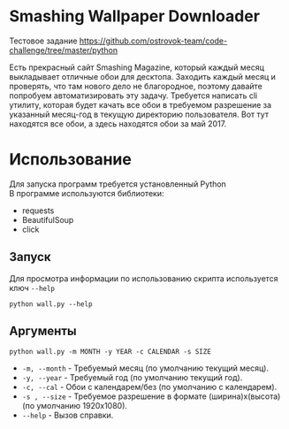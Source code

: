 # Smashing Wallpaper Downloader
Тестовое задание https://github.com/ostrovok-team/code-challenge/tree/master/python

Есть прекрасный сайт Smashing Magazine, который каждый месяц выкладывает отличные обои для десктопа. Заходить каждый месяц и проверять, что там нового дело не благородное, поэтому давайте попробуем автоматизировать эту задачу. Требуется написать cli утилиту, которая будет качать все обои в требуемом разрешение за указанный месяц-год в текущую директорию пользователя. Вот тут находятся все обои, а здесь находятся обои за май 2017.

# Использование

Для запуска программ требуется установленный Python </br>
В программе используются библиотеки:
* requests
* BeautifulSoup
* click

## Запуск

Для просмотра информации по использованию скрипта используется ключ `--help`

    python wall.py --help

## Аргументы

    python wall.py -m MONTH -y YEAR -c CALENDAR -s SIZE

* `-m, --month` - Требуемый месяц (по умолчанию текущий месяц).
* `-y, --year` - Требуемый год (по умолчанию текущий год).
* `-c, --cal` - Обои с календарем/без (по умолчанию с календарем).
* `-s , --size` - Требуемое разрешение в формате (ширина)x(высота) (по умолчанию 1920x1080).
* `--help` - Вызов справки.
